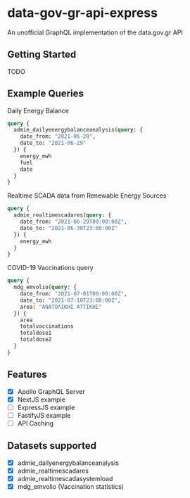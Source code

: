 data-gov-gr-api-express
=======================

An unofficial GraphQL implementation of the data.gov.gr API

## Getting Started

TODO


## Example Queries

Daily Energy Balance
```graphql
query {
  admie_dailyenergybalanceanalysis(query: {
    date_from: "2021-06-28",
    date_to: "2021-06-29"
  }) {
    energy_mwh
    fuel
    date
  }
}
```

Realtime SCADA data from Renewable Energy Sources
```graphql
query {
  admie_realtimescadares(query: {
    date_from: "2021-06-29T00:00:00Z",
    date_to: "2021-06-30T23:00:00Z"
  }) {
    energy_mwh
  }
}
```

COVID-19 Vaccinations query
```graphql
query {
  mdg_emvolio(query: {
    date_from: "2021-07-01T00:00:00Z",
    date_to: "2021-07-10T23:00:00Z",
    area: "ΑΝΑΤΟΛΙΚΗΣ ΑΤΤΙΚΗΣ"
  }) {
    area
    totalvaccinations
    totaldose1
    totaldose2
  }
}
```

## Features

- [x] Apollo GraphQL Server
- [x] NextJS example
- [ ] ExpressJS example
- [ ] FastifyJS example
- [ ] API Caching

## Datasets supported

- [x] admie_dailyenergybalanceanalysis
- [x] admie_realtimescadares
- [x] admie_realtimescadasystemload
- [x] mdg_emvolio (Vaccination statistics)